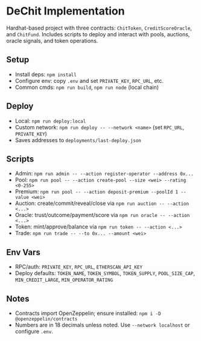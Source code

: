 # DeChit Implementation

Hardhat-based project with three contracts: `ChitToken`, `CreditScoreOracle`, and `ChitFund`. Includes scripts to deploy and interact with pools, auctions, oracle signals, and token operations.

## Setup
- Install deps: `npm install`
- Configure env: copy `.env` and set `PRIVATE_KEY`, `RPC_URL`, etc.
- Common cmds: `npm run build`, `npm run node` (local chain)

## Deploy
- Local: `npm run deploy:local`
- Custom network: `npm run deploy -- --network <name>` (set `RPC_URL`, `PRIVATE_KEY`)
- Saves addresses to `deployments/last-deploy.json`

## Scripts
- Admin: `npm run admin -- --action register-operator --address 0x...`
- Pool: `npm run pool -- --action create-pool --size <wei> --rating <0-255>`
- Premium: `npm run pool -- --action deposit-premium --poolId 1 --value <wei>`
- Auction: create/commit/reveal/close via `npm run auction -- --action <...>`
- Oracle: trust/outcome/payment/score via `npm run oracle -- --action <...>`
- Token: mint/approve/balance via `npm run token -- --action <...>`
- Trade: `npm run trade -- --to 0x... --amount <wei>`

## Env Vars
- RPC/auth: `PRIVATE_KEY`, `RPC_URL`, `ETHERSCAN_API_KEY`
- Deploy defaults: `TOKEN_NAME`, `TOKEN_SYMBOL`, `TOKEN_SUPPLY`, `POOL_SIZE_CAP`, `MIN_CREDIT_LARGE`, `MIN_OPERATOR_RATING`

## Notes
- Contracts import OpenZeppelin; ensure installed: `npm i -D @openzeppelin/contracts`
- Numbers are in 18 decimals unless noted. Use `--network localhost` or configure `.env`.
